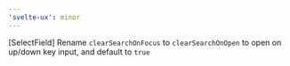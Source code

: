 ```yaml
---
'svelte-ux': minor
---
```


[SelectField] Rename `clearSearchOnFocus` to `clearSearchOnOpen` to open on up/down key input, and default to `true`
